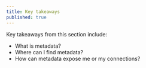 ```yaml
---
title: Key takeaways
published: true
---
```

Key takeaways from this section include:
- What is metadata?
- Where can I find metadata?
- How can metadata expose me or my connections?
